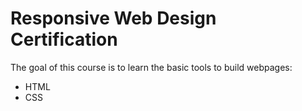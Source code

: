 # Responsive Web Design Certification

The goal of this course is to learn the basic tools to build webpages:

- HTML
- CSS
